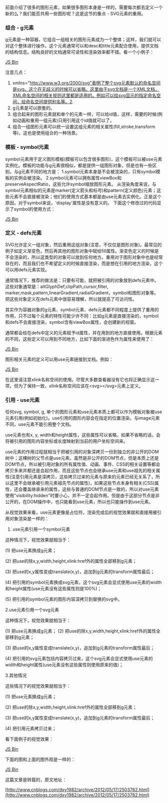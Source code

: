 前面介绍了很多的图形元素，如果很多图形本身是一样的，需要每次都去定义一个新的么？我们能否共用一些图形呢？这是这节的重点 - SVG元素的重用。

### 组合 - g元素

g元素是一种容器，它组合一组相关的图形元素成为一个整体；这样，我们就可以对这个整体进行操作。这个元素通常可以和desc和title元素配合使用，提供文档的结构信息。结构良好的文档通常可读性和渲染效率都不错。看一个小例子：

<a class="jsbin-embed" href="http://jsbin.com/nosuhobecivu/1/embed?html,output">JS Bin</a><script src="http://static.jsbin.com/js/embed.js"></script>

注意几点：
1. xmlns="http://www.w3.org/2000/svg"表明了整个svg元素默认的命名空间是svg。这个在无歧义的时候可以省略。这里由于svg文档是一个XML文档，XML命名空间的相关规则这里都是适用的。例如可以给svg显示的指定命名空间，给命名空间提供别名等。2.   
2. g元素是可以嵌套的。
3. 组合起来的图形元素就和单个的元素一样，可以给id值，这样，需要的时候(例如动画和重用一组元素)只用引用这个id值就可以了。
4. 组合一组图形元素可以统一设置这组元素的相关属性(fill,stroke,transform等)，这也是使用组合的一种场景。

### 模板 - symbol元素

symbol元素用于定义图形模板(模板可以包含很多图形)，这个模板可以被use元素实例化。模板的功能与g元素很相似，都是提供一组图形对象，但是也有一些区别。与g元素不同的地方是：
1.symbol元素本身是不会被渲染的，只有symbol模板的实例会被渲染。
2.symbol元素可以拥有属性viewBox和preserveAspectRatio，这些允许symbol缩放图形元素。
从渲染角度来说，与symbol元素相似的元素是marker(定义箭头和标号)和pattern(定义颜色)元素；这些元素不会直接被渲染；他们的使用方式基本都是由use元素去实例化。正是这个原因，对于symbol来说，'display'属性是没有意义的。
下面这个修改过的代码显示了symbol的使用方式： 

<a class="jsbin-embed" href="http://jsbin.com/kiwalutowaje/1/embed?html,output">JS Bin</a><script src="http://static.jsbin.com/js/embed.js"></script>

### 定义 - defs元素

SVG允许定义一组对象，然后重用这组对象(注意，不仅仅是图形对象)。最常见的例子如定义渐变色，然后再其他的图形对象中赋给fill属性。渐变色定义的时候是不会渲染的，所以这类型的对象可以放到任何地方。重用对于图形对象中也是经常存在的，而且我们也不希望定义的时候直接渲染，而是想在引用的地方渲染，这个可以用defs元素实现。

通常情况下，推荐的做法是：只要有可能，就把被引用的对象放到defs元素中。这些对象通常是：altGlyphDef,clipPath,cursor,filter, marker,mask,pattern,linearGradient,radialGradient，symbol和图形对象等。把这些对象定义在defs元素中很容易理解，所以就提高了可访问性。

其实作为容器对象的g元素、symbol元素、defs元素都不同程度上提供了重用的作用，只不过每个元素的特性可能少许不同：比如g元素是直接渲染的，symbol和defs不会直接渲染，symbol含有viewBox属性，会创建新的视窗。

通常都会给在defs中定义的元素赋予id属性，并在用到的地方直接使用。根据元素的不同，这些定义可以用到不同地方，比如下面的渐进色作为属性来使用了：

<a class="jsbin-embed" href="http://jsbin.com/kocoqedoxiru/1/embed?html,output">JS Bin</a><script src="http://static.jsbin.com/js/embed.js"></script>

图形相关元素的定义可以用use元素链接到文档。例如：

<a class="jsbin-embed" href="http://jsbin.com/xamacadizagi/1/embed?html,output">JS Bin</a><script src="http://static.jsbin.com/js/embed.js"></script>

在这里请注意xlink名称空间的使用。尽管大多数查看器没有它也将正确显示这一项，但为了保持一致，xlink名称空间应该在&lt;svg&gt;&lt;/svg&gt;元素上定义。

### 引用 - use元素

任何svg, symbol, g, 单个的图形元素和use元素本质上都可以作为模板对象被use元素引用(例如初始化)。use引用的图形内容会在指定的位置渲染。与image元素不同，use元素不能引用整个文档。

use元素也有x, y, width和height属性，这些属性可以省略，如果不省略的话，会将被引用的图形内容坐标或长度映射到当前的用户坐标空间来。

use元素的作用过程就相当于把被引用的对象深拷贝一份到独立的非公开的DOM树中；这棵树的父节点是use元素。虽然是非公开的DOM节点，但是本质上还是DOM节点，所以被引用对象的所有属性值、动画、事件、CSS的相关设置等都会拷贝多来并都还是会起作用，而且这些节点也会继承use元素和use祖先的相关属性(注意引用元素是深拷贝，这些拷贝过来的元素与原来的元素已经无关系了，所以这里不会继承被引用元素祖先节点的属性)，如果这些节点本身有相关(CSS)属性，还会覆盖继承来的属性，这些与普通的DOM节点是一致的，所以对use元素使用"visibility:hidden"时要小心，并不一定会起作用。但是由于这部分节点是非公开的，在DOM操作中，也只能看到use元素，所以也只能操作到use元素。

从视觉效果来看，use元素更像是占位符，渲染完成后的视觉效果就和直接用被引用对象渲染是一样的：
1. use元素引用一个symbol元素

这种情况下，视觉效果就相当于：

(1) 把use元素换成g元素；

(2) 把use的除x,y,width,height,xlink:href外的属性全部移到g元素；

(3) 把use的x,y属性变成translate(x,y)，追加到g元素的transform属性最后；

(4) 把引用的symbol元素换成svg元素，这个svg元素会显式使用use元素的width和height属性(use元素没有这些属性则是100%)；

(5) 把引用的symbol元素的图形内容深拷贝到替换的svg中。

2.use元素引用一个svg元素

这种情况下，视觉效果就相当于：

(1) 把use元素换成g元素；
(2) 把use的除x,y,width,height,xlink:href外的属性全部移到g元素；

(3) 把use的x,y属性变成translate(x,y)，追加到g元素的transform属性最后；

(4) 把引用的svg元素包括内容拷贝过来，这个svg元素会显式使用use元素的width和height属性(use元素没有这些属性则使用原来的值)；

3.其他情况

这些情况下的视觉效果就相当于：

(1) 把use元素换成g元素；

(2) 把use的除x,y,width,height,xlink:href外的属性全部移到g元素；

(3) 把use的x,y属性变成translate(x,y)，追加到g元素的transform属性最后；

(4) 把引用元素拷贝过来；

看下面例子的视觉效果：

<a class="jsbin-embed" href="http://jsbin.com/kajenanafazo/1/embed?html,output">JS Bin</a><script src="http://static.jsbin.com/js/embed.js"></script>

下面的图和上面的图外观是一样的：

<a class="jsbin-embed" href="http://jsbin.com/ravuwifuluxa/1/embed?html,output">JS Bin</a><script src="http://static.jsbin.com/js/embed.js"></script>

这篇文章是转载的，原文地址：

[http://www.cnblogs.com/dxy1982/archive/2012/05/17/2503782.html](http://www.cnblogs.com/dxy1982/archive/2012/05/17/2503782.html)


